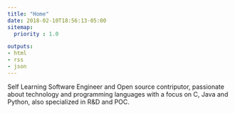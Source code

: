 ```yaml
---
title: "Home"
date: 2018-02-10T18:56:13-05:00
sitemap:
  priority : 1.0

outputs:
- html
- rss
- json
---
```


Self Learning Software Engineer and Open source contriputor, passionate about technology and programming languages with a focus on C, Java and Python, also specialized in R&D and POC. 
